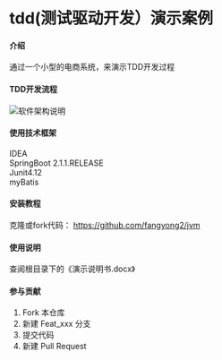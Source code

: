 # tdd(测试驱动开发）演示案例

#### 介绍
通过一个小型的电商系统，来演示TDD开发过程

#### TDD开发流程
![软件架构说明](https://images.gitee.com/uploads/images/2019/0101/002646_a5e6311b_2301840.png "屏幕截图.png")

#### 使用技术框架
IDEA<br>
SpringBoot 2.1.1.RELEASE<br>
Junit4.12<br>
myBatis<br>

#### 安装教程

克隆或fork代码：   https://github.com/fangyong2/jvm

#### 使用说明

查阅根目录下的《演示说明书.docx》

#### 参与贡献

1. Fork 本仓库
2. 新建 Feat_xxx 分支
3. 提交代码
4. 新建 Pull Request